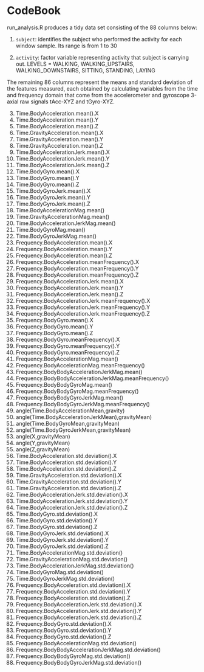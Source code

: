 CodeBook
===========

run_analysis.R produces a tidy data set consisting of the 88 columns below:

1. `subject`: identifies the subject who performed the activity for each window sample. Its range is from 1 to 30

2. `activity`: factor variable representing activity that subject is carrying out. LEVELS = WALKING, WALKING_UPSTAIRS, WALKING_DOWNSTAIRS, SITTING, STANDING, LAYING 

The remaining 86 columns represent the means and standard deviation of the features measured, each obtained by calculating variables from the time and frequency domain that come from the accelerometer and gyroscope 3-axial raw signals tAcc-XYZ and tGyro-XYZ.

3. Time.BodyAcceleration.mean().X                       
4. Time.BodyAcceleration.mean().Y                       
5. Time.BodyAcceleration.mean().Z                       
6. Time.GravityAcceleration.mean().X                    
7. Time.GravityAcceleration.mean().Y                    
8. Time.GravityAcceleration.mean().Z                    
9. Time.BodyAccelerationJerk.mean().X                   
10. Time.BodyAccelerationJerk.mean().Y                   
11. Time.BodyAccelerationJerk.mean().Z                   
12. Time.BodyGyro.mean().X                               
13. Time.BodyGyro.mean().Y                               
14. Time.BodyGyro.mean().Z                               
15. Time.BodyGyroJerk.mean().X                           
16. Time.BodyGyroJerk.mean().Y                           
17. Time.BodyGyroJerk.mean().Z                           
18. Time.BodyAccelerationMag.mean()                      
19. Time.GravityAccelerationMag.mean()                   
20. Time.BodyAccelerationJerkMag.mean()                  
21. Time.BodyGyroMag.mean()                              
22. Time.BodyGyroJerkMag.mean()                          
23. Frequency.BodyAcceleration.mean().X                  
24. Frequency.BodyAcceleration.mean().Y                  
25. Frequency.BodyAcceleration.mean().Z                  
26. Frequency.BodyAcceleration.meanFrequency().X         
27. Frequency.BodyAcceleration.meanFrequency().Y         
28. Frequency.BodyAcceleration.meanFrequency().Z         
29. Frequency.BodyAccelerationJerk.mean().X              
30. Frequency.BodyAccelerationJerk.mean().Y              
31. Frequency.BodyAccelerationJerk.mean().Z              
32. Frequency.BodyAccelerationJerk.meanFrequency().X     
33. Frequency.BodyAccelerationJerk.meanFrequency().Y     
34. Frequency.BodyAccelerationJerk.meanFrequency().Z     
35. Frequency.BodyGyro.mean().X                          
36. Frequency.BodyGyro.mean().Y                          
37. Frequency.BodyGyro.mean().Z                          
38. Frequency.BodyGyro.meanFrequency().X                 
39. Frequency.BodyGyro.meanFrequency().Y                 
40. Frequency.BodyGyro.meanFrequency().Z                 
41. Frequency.BodyAccelerationMag.mean()                 
42. Frequency.BodyAccelerationMag.meanFrequency()        
43. Frequency.BodyBodyAccelerationJerkMag.mean()         
44. Frequency.BodyBodyAccelerationJerkMag.meanFrequency()
45. Frequency.BodyBodyGyroMag.mean()                     
46. Frequency.BodyBodyGyroMag.meanFrequency()            
47. Frequency.BodyBodyGyroJerkMag.mean()                 
48. Frequency.BodyBodyGyroJerkMag.meanFrequency()        
49. angle(Time.BodyAccelerationMean,gravity)             
50. angle(Time.BodyAccelerationJerkMean),gravityMean)    
51. angle(Time.BodyGyroMean,gravityMean)                 
52. angle(Time.BodyGyroJerkMean,gravityMean)             
53. angle(X,gravityMean)                                 
54. angle(Y,gravityMean)                                 
55. angle(Z,gravityMean)                                 
56. Time.BodyAcceleration.std.deviation().X              
57. Time.BodyAcceleration.std.deviation().Y              
58. Time.BodyAcceleration.std.deviation().Z              
59. Time.GravityAcceleration.std.deviation().X           
60. Time.GravityAcceleration.std.deviation().Y           
61. Time.GravityAcceleration.std.deviation().Z           
62. Time.BodyAccelerationJerk.std.deviation().X          
63. Time.BodyAccelerationJerk.std.deviation().Y          
64. Time.BodyAccelerationJerk.std.deviation().Z          
65. Time.BodyGyro.std.deviation().X                      
66. Time.BodyGyro.std.deviation().Y                      
67. Time.BodyGyro.std.deviation().Z                      
68. Time.BodyGyroJerk.std.deviation().X                  
69. Time.BodyGyroJerk.std.deviation().Y                  
70. Time.BodyGyroJerk.std.deviation().Z                  
71. Time.BodyAccelerationMag.std.deviation()             
72. Time.GravityAccelerationMag.std.deviation()          
73. Time.BodyAccelerationJerkMag.std.deviation()         
74. Time.BodyGyroMag.std.deviation()                     
75. Time.BodyGyroJerkMag.std.deviation()                 
76. Frequency.BodyAcceleration.std.deviation().X         
77. Frequency.BodyAcceleration.std.deviation().Y         
78. Frequency.BodyAcceleration.std.deviation().Z         
79. Frequency.BodyAccelerationJerk.std.deviation().X     
80. Frequency.BodyAccelerationJerk.std.deviation().Y     
81. Frequency.BodyAccelerationJerk.std.deviation().Z     
82. Frequency.BodyGyro.std.deviation().X                 
83. Frequency.BodyGyro.std.deviation().Y                 
84. Frequency.BodyGyro.std.deviation().Z                 
85. Frequency.BodyAccelerationMag.std.deviation()        
86. Frequency.BodyBodyAccelerationJerkMag.std.deviation()
87. Frequency.BodyBodyGyroMag.std.deviation()            
88. Frequency.BodyBodyGyroJerkMag.std.deviation()
